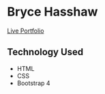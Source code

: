 # Bryce Hasshaw #

[Live Portfolio](http://brycehasshaw.com/)

## Technology Used ##

* HTML
* CSS
* Bootstrap 4
